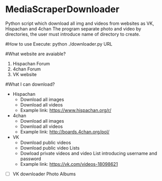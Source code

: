 # MediaScraperDownloader
Python script which download all img and videos from websites as VK, Hispachan and 4chan
The program separate photo and video by directories, the user must introduce name of directory to create.

#How to use
Execute: python ./downloader.py URL

#What website are avaiable?
1. Hispachan Forum
2. 4chan Forum
3. VK website

#What I can download?
+ Hispachan
    * Download all images
    * Download all videos
    * Example link: https://www.hispachan.org/r/
 + 4chan
    * Download all images
    * Download all videos 
    * Example link: http://boards.4chan.org/pol/
+ VK
    * Download public videos
    * Download public video Lists
    * Dowload private videos and video List introducing username and password
    * Example link: https://vk.com/videos-18098621
    
- [ ] VK downloader Photo Albums
